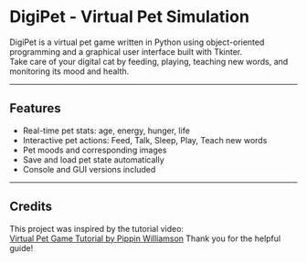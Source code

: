 # DigiPet - Virtual Pet Simulation

DigiPet is a virtual pet game written in Python using object-oriented programming and a graphical user interface built with Tkinter.  
Take care of your digital cat by feeding, playing, teaching new words, and monitoring its mood and health.

---

## Features

- Real-time pet stats: age, energy, hunger, life
- Interactive pet actions: Feed, Talk, Sleep, Play, Teach new words
- Pet moods and corresponding images
- Save and load pet state automatically
- Console and GUI versions included

---

## Credits

This project was inspired by the tutorial video:  
[Virtual Pet Game Tutorial by Pippin Williamson](https://youtu.be/7m6O9zqZFZ8?si=Pp00lUY-B5q6Nbe7)
Thank you for the helpful guide!
